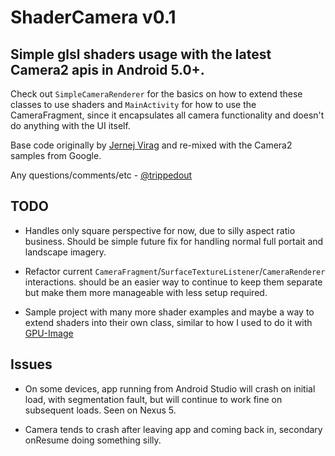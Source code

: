 ShaderCamera v0.1
=================


Simple glsl shaders usage with the latest Camera2 apis in Android 5.0+.
-------------------------

Check out `SimpleCameraRenderer` for the basics on how to extend these classes to use shaders
and `MainActivity` for how to use the CameraFragment, since it encapsulates all camera functionality
and doesn't do anything with the UI itself.

Base code originally by [Jernej Virag](https://github.com/izacus/AndroidOpenGLVideoDemo) and re-mixed
with the Camera2 samples from Google.

Any questions/comments/etc - [@trippedout](http://twitter.com/trippedout)


TODO
----

* Handles only square perspective for now, due to silly aspect ratio business. Should be simple future
fix for handling normal full portait and landscape imagery.

* Refactor current `CameraFragment`/`SurfaceTextureListener`/`CameraRenderer` interactions. should be an easier way to continue
to keep them separate but make them more manageable with less setup required.

* Sample project with many more shader examples and maybe a way to extend shaders into their own class,
similar to how I used to do it with [GPU-Image](https://github.com/trippedout/android-gpuimage)


Issues
------

* On some devices, app running from Android Studio will crash on initial load, with segmentation fault,
but will continue to work fine on subsequent loads. Seen on Nexus 5.

* Camera tends to crash after leaving app and coming back in, secondary onResume doing something silly.

